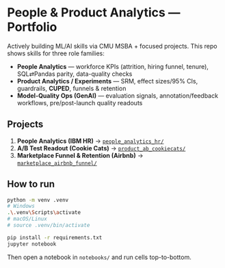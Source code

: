 # People & Product Analytics — Portfolio

Actively building ML/AI skills via CMU MSBA + focused projects. This repo shows skills for three role families:

- **People Analytics** — workforce KPIs (attrition, hiring funnel, tenure), SQL⇄Pandas parity, data-quality checks
- **Product Analytics / Experiments** — SRM, effect sizes/95% CIs, guardrails, **CUPED**, funnels & retention
- **Model-Quality Ops (GenAI)** — evaluation signals, annotation/feedback workflows, pre/post-launch quality readouts

## Projects
1. **People Analytics (IBM HR)** → [`people_analytics_hr/`](people_analytics_hr/)
2. **A/B Test Readout (Cookie Cats)** → [`product_ab_cookiecats/`](product_ab_cookiecats/)
3. **Marketplace Funnel & Retention (Airbnb)** → [`marketplace_airbnb_funnel/`](marketplace_airbnb_funnel/)

## How to run
```bash
python -m venv .venv
# Windows
.\.venv\Scripts\activate
# macOS/Linux
# source .venv/bin/activate

pip install -r requirements.txt
jupyter notebook
```
Then open a notebook in `notebooks/` and run cells top-to-bottom.
